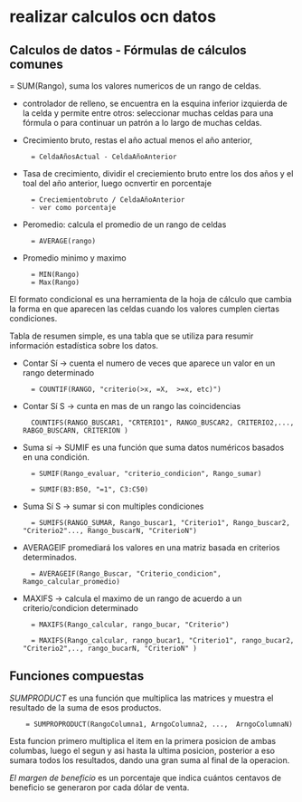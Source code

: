 # realizar calculos ocn datos

## Calculos de datos - Fórmulas de cálculos comunes

= SUM(Rango), suma los valores numericos de un rango de celdas.

- controlador de relleno, se encuentra en la esquina inferior izquierda de la celda y permite entre otros: seleccionar muchas
  celdas para una fórmula o para continuar un patrón a lo largo de muchas celdas.

- Crecimiento bruto, restas el año actual menos el año anterior,

        = CeldaAñosActual - CeldaAñoAnterior

- Tasa de crecimiento, dividir el creciemiento bruto entre los dos años y el toal del año anterior, luego ocnvertir en
  porcentaje

        = Creciemientobruto / CeldaAñoAnterior
        - ver como porcentaje

- Peromedio: calcula el promedio de un rango de celdas

        = AVERAGE(rango)

- Promedio minimo y maximo

        = MIN(Rango)
        = Max(Rango)

El formato condicional es una herramienta de la hoja de cálculo que cambia la forma en que aparecen las celdas cuando los
valores cumplen ciertas condiciones.

Tabla de resumen simple, es una tabla que se utiliza para resumir información estadística sobre los datos.

- Contar Sí -> cuenta el numero de veces que aparece un valor en un rango determinado

        = COUNTIF(RANGO, "criterio(>x, =X,  >=x, etc)")

- Contar Sí S -> cunta en mas de un rango las coincidencias

        COUNTIFS(RANGO_BUSCAR1, "CRTERIO1", RANGO_BUSCAR2, CRITERIO2,..., RABGO_BUSCARN, CRITERION )

- Suma sí -> SUMIF es una función que suma datos numéricos basados en una condición.
  
        = SUMIF(Rango_evaluar, "criterio_condicion", Rango_sumar)

        = SUMIF(B3:B50, "=1", C3:C50)

- Suma Sí S -> sumar si con multiples condiciones

        = SUMIFS(RANGO_SUMAR, Rango_buscar1, "Criterio1", Rango_buscar2, "Criterio2"..., Rango_buscarN, "CriterioN")

- AVERAGEIF promediará los valores en una matriz basada en criterios determinados.

        = AVERAGEIF(Rango_Buscar, "Criterio_condicion", Ramgo_calcular_promedio)

- MAXIFS -> calcula el maximo de un rango de acuerdo a un criterio/condicion determinado

        = MAXIFS(Rango_calcular, rango_bucar, "Criterio")

        = MAXIFS(Rango_calcular, rango_bucar1, "Criterio1", rango_bucar2, "Criterio2",.., rango_bucarN, "CriterioN" )

## Funciones compuestas

*SUMPRODUCT* es una función que multiplica las matrices y muestra el resultado de la suma de esos productos.

        = SUMPROPRODUCT(RangoColumna1, ArngoColumna2, ...,  ArngoColumnaN)

Esta funcion primero multiplica el item en la primera posicion de ambas columbas, luego el segun y asi hasta la ultima
posicion, posterior a eso sumara todos los resultados, dando una gran suma al final de la operacion.

*El margen de beneficio* es un porcentaje que indica cuántos centavos de beneficio se generaron por cada dólar de venta.
